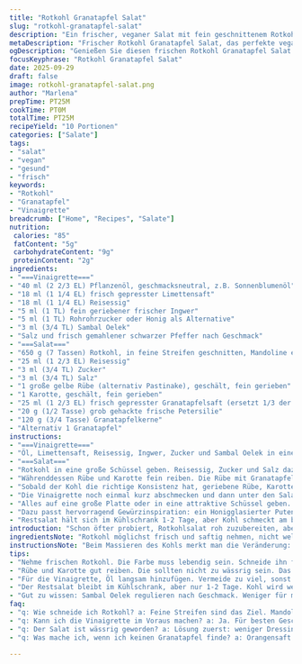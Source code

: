 ```yaml
---
title: "Rotkohl Granatapfel Salat"
slug: "rotkohl-granatapfel-salat"
description: "Ein frischer, veganer Salat mit fein geschnittenem Rotkohl, geraspelter gelber Rübe und knackigen Granatapfelkernen. Die Vinaigrette kombiniert Limettensaft, Reisessig und eine Prise frischen Ingwer mit einer feinen Schärfe durch Sambal Oelek. Der Salat wird leicht gesüßt, erhält dadurch eine milde Balance und ist von der Textur her durch die Mischung aus knackigem Kohl, saftiger Rübe und süßen Granatapfelkernen spannend. Perfekt als Beilage, auch zu würzigem Fleisch oder als eigenständiges Gericht."
metaDescription: "Frischer Rotkohl Granatapfel Salat, das perfekte vegane Gericht. Ideal für die Beilage oder als Hauptspeise."
ogDescription: "Genießen Sie diesen frischen Rotkohl Granatapfel Salat. Eine ausgewogene Kombination aus knackigem Gemüse und fruchtiger Süße."
focusKeyphrase: "Rotkohl Granatapfel Salat"
date: 2025-09-29
draft: false
image: rotkohl-granatapfel-salat.png
author: "Marlena"
prepTime: PT25M
cookTime: PT0M
totalTime: PT25M
recipeYield: "10 Portionen"
categories: ["Salate"]
tags:
- "salat"
- "vegan"
- "gesund"
- "frisch"
keywords:
- "Rotkohl"
- "Granatapfel"
- "Vinaigrette"
breadcrumb: ["Home", "Recipes", "Salate"]
nutrition: 
 calories: "85"
 fatContent: "5g"
 carbohydrateContent: "9g"
 proteinContent: "2g"
ingredients:
- "===Vinaigrette==="
- "40 ml (2 2/3 EL) Pflanzenöl, geschmacksneutral, z.B. Sonnenblumenöl"
- "18 ml (1 1/4 EL) frisch gepresster Limettensaft"
- "18 ml (1 1/4 EL) Reisessig"
- "5 ml (1 TL) fein geriebener frischer Ingwer"
- "5 ml (1 TL) Rohrohrzucker oder Honig als Alternative"
- "3 ml (3/4 TL) Sambal Oelek"
- "Salz und frisch gemahlener schwarzer Pfeffer nach Geschmack"
- "===Salat==="
- "650 g (7 Tassen) Rotkohl, in feine Streifen geschnitten, Mandoline empfehlenswert"
- "25 ml (1 2/3 EL) Reisessig"
- "3 ml (3/4 TL) Zucker"
- "3 ml (3/4 TL) Salz"
- "1 große gelbe Rübe (alternativ Pastinake), geschält, fein gerieben"
- "1 Karotte, geschält, fein gerieben"
- "25 ml (1 2/3 EL) frisch gepresster Granatapfelsaft (ersetzt 1/3 der Limette, extra Süße)"
- "20 g (1/2 Tasse) grob gehackte frische Petersilie"
- "120 g (3/4 Tasse) Granatapfelkerne"
- "Alternativ 1 Granatapfel"
instructions:
- "===Vinaigrette==="
- "Öl, Limettensaft, Reisessig, Ingwer, Zucker und Sambal Oelek in eine kleine Schüssel geben. Salzen und pfeffern. Mit einem kleinen Schneebesen kräftig aufschlagen, bis die Mischung leicht cremig wird. Wichtig: Zucker vorher im Essig auflösen, sonst bleibt er körnig. Beiseite stellen, damit sich Aromen verbinden. "
- "===Salat==="
- "Rotkohl in eine große Schüssel geben. Reisessig, Zucker und Salz dazu. Mit den Händen oder einem großen Löffel kräftig einmassieren, damit der Kohl leicht Wasser zieht und weicher wird. Nach etwa 6-7 Minuten merkt man, wie er an Farbe verliert und geschmeidiger wird – kein zähes Knacken mehr beim Drücken."
- "Währenddessen Rübe und Karotte fein reiben. Die Rübe mit Granatapfelsaft beträufeln – das bringt plötzlich Frische und sorgt gegen eventuelle Erdigkeit der gelben Rübe. "
- "Sobald der Kohl die richtige Konsistenz hat, geriebene Rübe, Karotte und Petersilie unterheben. Dann drei Viertel der Granatapfelkerne dazufeuern – sieht schon gut aus, überall diese roten Tupfer. "
- "Die Vinaigrette noch einmal kurz abschmecken und dann unter den Salat mischen. Vorsichtig rühren, nicht zerquetschen. Die Aromen mischen sich langsam, Timing wichtig: Salat soll knackig bleiben. Eher direkt servieren, darf nicht zu lange stehen, sonst wird der Kohl zu weich und verliert Biss."
- "Alles auf eine große Platte oder in eine attraktive Schüssel geben. Restliche Granatapfelkerne streuen. Die säuerliche Granatapfelsüße bildet Kontrast zum Kohl, das Salz bringt Balance."
- "Dazu passt hervorragend Gewürzinspiration: ein Honigglasierter Putenbraten mit Zimt und Nelken. Aber auch solo ein Genuss. Falls kein Granatapfel vorhanden, Schale einer Orange fein reiben und einige frische Minzblätter ergänzen – bekommt dadurch mehr Frische, besonders in der kalten Jahreszeit."
- "Restsalat hält sich im Kühlschrank 1-2 Tage, aber Kohl schmeckt am besten frisch. Wenn Rübe zu nass ist, etwas Küchenpapier vorsichtig andrücken, sonst verwässert der Salat. Ebenso darauf achten, dass das Dressing nicht zu schwer wird, sonst überdeckt es die feinen Aromen."
introduction: "Schon öfter probiert, Rotkohlsalat roh zuzubereiten, aber oft zu zäh, zu bissfest. Statt einfach nur Essig rein, empfehle ich, Kohl mit Salz und Zucker vorher zu massieren – schafft Textur und macht ihn später leichter verdaulich. Die Kombination mit Granatapfel gibt einen knackigen, fruchtigen Kick, der mit süß-saurem Dressing arbeitet. Frischer Ingwer darf nicht fehlen, bringt Wärme und leichte Schärfe. Bevorzuge immer frisch gepressten Limettensaft statt Fertigprodukt. Die gelbe Rübe gibt angenehme süße, die auch gegen den oft dominanten Kohl gut gewichtet. In der Vinaigrette reduziere ich Öl leicht, damit sie frisch bleibt, nicht zu schwer auf der Zunge liegt."
ingredientsNote: "Rotkohl möglichst frisch und saftig nehmen, nicht welk oder alt. Die Säure im Reisessig ist milder als Weißweinessig – deshalb besser geeignet und dadurch runder Geschmack. Für Ingwer: nicht zu grob, am besten fein reiben oder hacken. Alles frisch bleibt besser als getrocknet. Zucker gibt hilft, den Kohl zu erweichen, aber nicht überschätzen, zu viel macht den Salat süß statt angenehm würzig. Gelbe Rübe lässt sich gut durch Pastinake ersetzen, gibt etwas erdigeren Charakter, je nach Vorliebe. Granatapfelkerne am besten kurz vorm Servieren einstreuen, sonst wird der Salat wässrig und die schönen Farbtupfer verschwinden. Öl kann man durch geschmacksneutrales Avocadoöl ersetzen, wenn man ein nussiges Aroma mag."
instructionsNote: "Beim Massieren des Kohls merkt man die Veränderung: er wird ruhiger, weniger knackig, behält aber Struktur. Wer noch mehr weichen will, kann Kohl auch kurz in lauwarmem Wasser einweichen, aber Vorsicht – zu lange zerstört die Textur. Rübe und Karotte vorher trocken reiben, sie dürfen nicht wasserhaltig sein. Ich warte mit dem granatapfel bis zuletzt und streue ihn immer erst vor dem Servieren. Für die Vinaigrette alle Zutaten kalt einrühren, sonst trennt sich das Öl. Kleinste Handgriffe wichtig: Limette immer frisch pressen, Ingwer nicht zu groß schneiden, sonst bringt er zu viel Schärfe. Salat zwischendurch immer wieder probieren – vor allem Säure und Süße müssen austariert sein. Das Salz immer erst am Ende optimieren, zu viel lässt den Kohl wässrig schmecken."
tips:
- "Nehme frischen Rotkohl. Die Farbe muss lebendig sein. Schneide ihn fein mit einer Mandoline. Es gibt eine bessere Textur. Gelbe Rübe, Pastinake ist okay. Eigene Wahl."
- "Rübe und Karotte gut reiben. Die sollten nicht zu wässrig sein. Das will man nicht in einem Salat. Vor dem Servieren Granatapfelkerne hinzufügen. Das erhält die Farbe. "
- "Für die Vinaigrette, Öl langsam hinzufügen. Vermeide zu viel, sonst wird es zu schwer. Bevor du es servierst, probiere den Salat. Balance ist wichtig; zu viel Süße? Einfach mehr Limette."
- "Der Restsalat bleibt im Kühlschrank, aber nur 1-2 Tage. Kohl wird weich. Wenn Rübe zu nass, Küchenpapier nehmen. Drücken, nicht zerdrücken. Minimale Menge ist besser als maximale."
- "Gut zu wissen: Sambal Oelek regulieren nach Geschmack. Weniger für milde Schärfe, mehr für kick. Für etwas andere Note, Minze hinzufügen. Sie bringt Frische und Aromatik."
faq:
- "q: Wie schneide ich Rotkohl? a: Feine Streifen sind das Ziel. Mandoline ist hilfreich. Mit scharfem Messer geht auch. Bleibe vorsichtig mit den Fingern."
- "q: Kann ich die Vinaigrette im Voraus machen? a: Ja. Für besten Geschmack frisch, aber ein paar Stunden vorher geht auch. Und wirklich alle Aromen sind wichtig."
- "q: Der Salat ist wässrig geworden? a: Lösung zuerst: weniger Dressing verwenden. So bleibt die Textur. Kohl mit Salz massieren hilft auch, ihn knusprig zu halten."
- "q: Was mache ich, wenn ich keinen Granatapfel finde? a: Orangensaft als Ersatz. Frische Schale von einer Orange kann auch helfen. Für extra Frische, Minzblätter hinzufügen."

---
```

